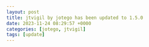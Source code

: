 ```yaml
---
layout: post
title: jtvigil by jotego has been updated to 1.5.0
date: 2023-11-24 08:29:57 +0000
categories: [jotego, jtvigil]
tags: [update]
---
```


